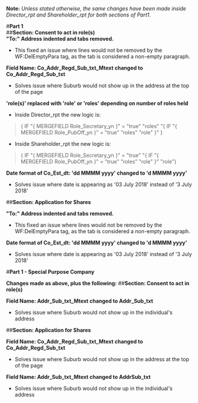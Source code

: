 **Note:** *Unless stated otherwise, the same changes have been made inside Director_rpt and Shareholder_rpt  for both sections of Part1.*

#**Part 1**  
##**Section: Consent to act in role(s)**  
**"To:" Address indented and tabs removed.** 
- This fixed an issue where lines would not be removed by the WF:DelEmptyPara tag, as the tab is considered a non-empty paragraph.

**Field Name: Co_Addr_Regd_Sub_txt_Mtext changed to Co_Addr_Regd_Sub_txt**
 - Solves issue where Suburb would not show up in the address at the top of the page

**'role(s)' replaced with 'role' or 'roles' depending on number of roles held**

- Inside Director_rpt the new logic is:
 > { IF "{ MERGEFIELD Role_Secretary_yn }" = "true" "roles" "{ IF "{ MERGEFIELD Role_PubOff_yn }" = "true" "roles" "role" }" }

- Inside Shareholder_rpt the new logic is:
> { IF "{ MERGEFIELD Role_Secretary_yn }" = "true" "{ IF "{ MERGEFIELD Role_PubOff_yn }" = "true" "roles" "role" }" "role"}

**Date format of Co_Est_dt: 'dd MMMM yyyy' changed to 'd MMMM yyyy'**
 - Solves issue where date is appearing as '03 July 2018' instead of '3 July 2018'

##**Section: Application for Shares**  

**"To:" Address indented and tabs removed.** 
- This fixed an issue where lines would not be removed by the WF:DelEmptyPara tag, as the tab is considered a non-empty paragraph.

**Date format of Co_Est_dt: 'dd MMMM yyyy' changed to 'd MMMM yyyy'**
 - Solves issue where date is appearing as '03 July 2018' instead of '3 July 2018'

#**Part 1 - Special Purpose Company**  

**Changes made as above, plus the following:**
##**Section: Consent to act in role(s)**  

**Field Name: Addr_Sub_txt_Mtext changed to Addr_Sub_txt**
- Solves issue where Suburb would not show up in the individual's address

##**Section: Application for Shares**   

**Field Name: Co_Addr_Regd_Sub_txt_Mtext changed to Co_Addr_Regd_Sub_txt**
 - Solves issue where Suburb would not show up in the address at the top of the page

**Field Name: Addr_Sub_txt_Mtext changed to AddrSub_txt**
- Solves issue where Suburb would not show up in the individual's address
